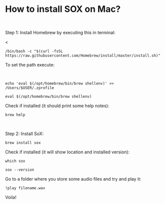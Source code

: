 # How to install SOX on Mac?
<br>
<p>Step 1: Install Homebrew by executing this in terminal:</p><

``` /bin/bash -c "$(curl -fsSL https://raw.githubusercontent.com/Homebrew/install/master/install.sh)" ```

<p>To set the path execute:</p><br>

``` echo 'eval $(/opt/homebrew/bin/brew shellenv)' >> /Users/$USER/.zprofile ```

``` eval $(/opt/homebrew/bin/brew shellenv) ```

<p>Check if installed (it should print some help notes):</p>

``` brew help ```

<br>
<p>Step 2: Install SoX:</p>

``` brew install sox ```

<p>Check if installed (it will show location and installed version):</p>

``` which sox ```

``` sox --version ```

<p>Go to a folder where you store some audio files and try and play it:</p>

``` !play filename.wav ```
<br>
<p>Voila!</p>